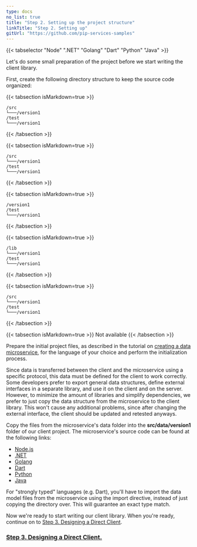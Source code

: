 ```yaml
---
type: docs
no_list: true
title: "Step 2. Setting up the project structure"
linkTitle: "Step 2. Setting up" 
gitUrl: "https://github.com/pip-services-samples"
---
```


{{< tabselector "Node" ".NET" "Golang" "Dart" "Python" "Java" >}}

Let's do some small preparation of the project before we start writing the client library.

First, create the following directory structure to keep the source code organized:


{{< tabsection isMarkdown=true >}}

```
/src
└───/version1
/test
└───/version1

```
{{< /tabsection >}}

{{< tabsection isMarkdown=true >}}

```
/src
└───/version1
/test
└───/version1
```
{{< /tabsection >}}

{{< tabsection isMarkdown=true >}}

```
/version1
/test
└───/version1
```
{{< /tabsection >}}

{{< tabsection isMarkdown=true >}}

```
/lib
└───/version1
/test
└───/version1
```
{{< /tabsection >}}

{{< tabsection isMarkdown=true >}}

```
/src
└───/version1
/test
└───/version1
```
{{< /tabsection >}}

{{< tabsection isMarkdown=true >}}
Not available
{{< /tabsection >}}


Prepare the initial project files, as described in the tutorial on [creating a data microservice](../../data_microservice), for the language of your choice and perform the initialization process.


Since data is transferred between the client and the microservice using a specific protocol, this data must be defined for the client to work correctly. Some developers prefer to export general data structures, define external interfaces in a separate library, and use it on the client and on the server. However, to minimize the amount of libraries and simplify dependencies, we prefer to just copy the data structure from the microservice to the client library. This won't cause any additional problems, since after changing the external interface, the client should be updated and retested anyways. 


Copy the files from the microservice's data folder into the **src/data/version1** folder of our client project. The microservice's source code can be found at the following links:

- [Node.js](https://github.com/pip-services-samples/service-beacons-nodex/tree/main/src/data/version1)
- [.NET](https://github.com/pip-services-samples/service-beacons-dotnet/tree/master/src/Interface/Data/Version1)
- [Golang](https://github.com/pip-services-samples/service-beacons-gox/tree/main/data/version1)
- [Dart](https://github.com/pip-services-samples/service-beacons-dart/tree/master/lib/src/data/version1)
- [Python](https://github.com/pip-services-samples/service-beacons-python/tree/master/service_beacons_python/data/version1)
- [Java](https://github.com/pip-services-samples/service-beacons-java/tree/master/data-beacons/src/org/pipservices3/beacons/data/version1)


For "strongly typed" languages (e.g. Dart), you'll have to import the data model files from the microservice using the import directive, instead of just copying the directory over. This will guarantee an exact type match.

Now we're ready to start writing our client library. When you're ready, continue on to [Step 3. Designing a Direct Client](../step2).

<span class="hide-title-link">

### [Step 3. Designing a Direct Client.](../step2)

</span>
